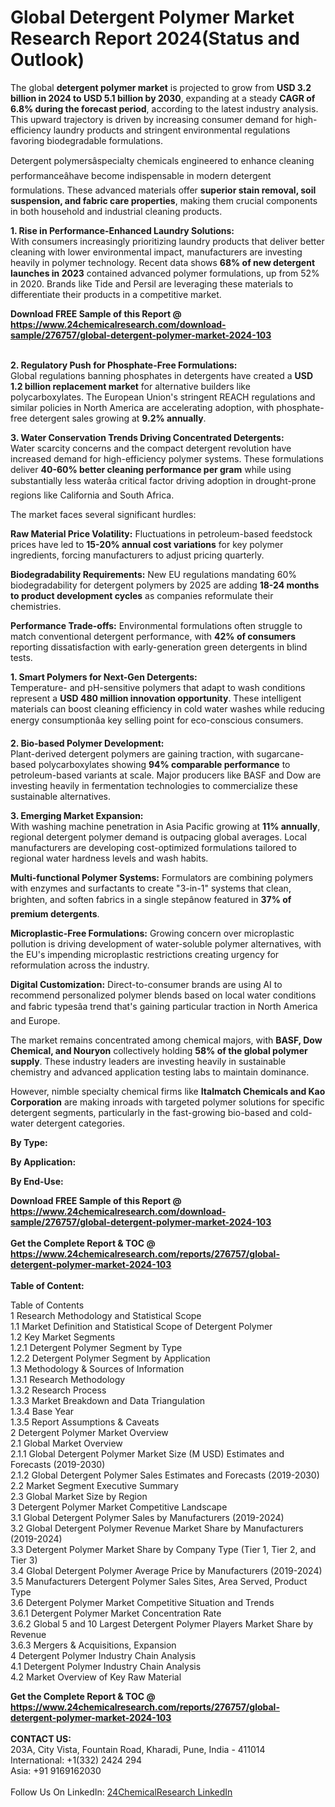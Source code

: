<h1>Global Detergent Polymer Market Research Report 2024(Status and Outlook)</h1><p>The global <strong>detergent polymer market</strong> is projected to grow from <strong>USD 3.2 billion in 2024 to USD 5.1 billion by 2030</strong>, expanding at a steady <strong>CAGR of 6.8% during the forecast period</strong>, according to the latest industry analysis. This upward trajectory is driven by increasing consumer demand for high-efficiency laundry products and stringent environmental regulations favoring biodegradable formulations.</p><p>Detergent polymersâspecialty chemicals engineered to enhance cleaning performanceâhave become indispensable in modern detergent formulations. These advanced materials offer <strong>superior stain removal, soil suspension, and fabric care properties</strong>, making them crucial components in both household and industrial cleaning products.</p><p><strong>1. Rise in Performance-Enhanced Laundry Solutions:</strong><br>
With consumers increasingly prioritizing laundry products that deliver better cleaning with lower environmental impact, manufacturers are investing heavily in polymer technology. Recent data shows <strong>68% of new detergent launches in 2023</strong> contained advanced polymer formulations, up from 52% in 2020. Brands like Tide and Persil are leveraging these materials to differentiate their products in a competitive market.</p><div><b>Download FREE Sample of this Report @ 
            <a href="https://www.24chemicalresearch.com/download-sample/276757/global-detergent-polymer-market-2024-103">
            https://www.24chemicalresearch.com/download-sample/276757/global-detergent-polymer-market-2024-103</a></b></div><br><p><strong>2. Regulatory Push for Phosphate-Free Formulations:</strong><br>
Global regulations banning phosphates in detergents have created a <strong>USD 1.2 billion replacement market</strong> for alternative builders like polycarboxylates. The European Union's stringent REACH regulations and similar policies in North America are accelerating adoption, with phosphate-free detergent sales growing at <strong>9.2% annually</strong>.</p><p><strong>3. Water Conservation Trends Driving Concentrated Detergents:</strong><br>
Water scarcity concerns and the compact detergent revolution have increased demand for high-efficiency polymer systems. These formulations deliver <strong>40-60% better cleaning performance per gram</strong> while using substantially less waterâa critical factor driving adoption in drought-prone regions like California and South Africa.</p><p>The market faces several significant hurdles:</p><p><strong>Raw Material Price Volatility:</strong> Fluctuations in petroleum-based feedstock prices have led to <strong>15-20% annual cost variations</strong> for key polymer ingredients, forcing manufacturers to adjust pricing quarterly.</p><p><strong>Biodegradability Requirements:</strong> New EU regulations mandating 60% biodegradability for detergent polymers by 2025 are adding <strong>18-24 months to product development cycles</strong> as companies reformulate their chemistries.</p><p><strong>Performance Trade-offs:</strong> Environmental formulations often struggle to match conventional detergent performance, with <strong>42% of consumers</strong> reporting dissatisfaction with early-generation green detergents in blind tests.</p><p><strong>1. Smart Polymers for Next-Gen Detergents:</strong><br>
Temperature- and pH-sensitive polymers that adapt to wash conditions represent a <strong>USD 480 million innovation opportunity</strong>. These intelligent materials can boost cleaning efficiency in cold water washes while reducing energy consumptionâa key selling point for eco-conscious consumers.</p><p><strong>2. Bio-based Polymer Development:</strong><br>
Plant-derived detergent polymers are gaining traction, with sugarcane-based polycarboxylates showing <strong>94% comparable performance</strong> to petroleum-based variants at scale. Major producers like BASF and Dow are investing heavily in fermentation technologies to commercialize these sustainable alternatives.</p><p><strong>3. Emerging Market Expansion:</strong><br>
With washing machine penetration in Asia Pacific growing at <strong>11% annually</strong>, regional detergent polymer demand is outpacing global averages. Local manufacturers are developing cost-optimized formulations tailored to regional water hardness levels and wash habits.</p><p><strong>Multi-functional Polymer Systems:</strong> Formulators are combining polymers with enzymes and surfactants to create "3-in-1" systems that clean, brighten, and soften fabrics in a single stepânow featured in <strong>37% of premium detergents</strong>.</p><p><strong>Microplastic-Free Formulations:</strong> Growing concern over microplastic pollution is driving development of water-soluble polymer alternatives, with the EU's impending microplastic restrictions creating urgency for reformulation across the industry.</p><p><strong>Digital Customization:</strong> Direct-to-consumer brands are using AI to recommend personalized polymer blends based on local water conditions and fabric typesâa trend that's gaining particular traction in North America and Europe.</p><p>The market remains concentrated among chemical majors, with <strong>BASF, Dow Chemical, and Nouryon</strong> collectively holding <strong>58% of the global polymer supply</strong>. These industry leaders are investing heavily in sustainable chemistry and advanced application testing labs to maintain dominance.</p><p>However, nimble specialty chemical firms like <strong>Italmatch Chemicals and Kao Corporation</strong> are making inroads with targeted polymer solutions for specific detergent segments, particularly in the fast-growing bio-based and cold-water detergent categories.</p><p><strong>By Type:</strong></p><p><strong>By Application:</strong></p><p><strong>By End-Use:</strong></p><div><b>Download FREE Sample of this Report @ 
            <a href="https://www.24chemicalresearch.com/download-sample/276757/global-detergent-polymer-market-2024-103">
            https://www.24chemicalresearch.com/download-sample/276757/global-detergent-polymer-market-2024-103</a></b></div><br><div><b>Get the Complete Report & TOC @ 
            <a href="https://www.24chemicalresearch.com/reports/276757/global-detergent-polymer-market-2024-103">
            https://www.24chemicalresearch.com/reports/276757/global-detergent-polymer-market-2024-103</a></b></div><br>
            <b>Table of Content:</b><p>Table of Contents<br />
1 Research Methodology and Statistical Scope<br />
1.1 Market Definition and Statistical Scope of Detergent Polymer<br />
1.2 Key Market Segments<br />
1.2.1 Detergent Polymer Segment by Type<br />
1.2.2 Detergent Polymer Segment by Application<br />
1.3 Methodology & Sources of Information<br />
1.3.1 Research Methodology<br />
1.3.2 Research Process<br />
1.3.3 Market Breakdown and Data Triangulation<br />
1.3.4 Base Year<br />
1.3.5 Report Assumptions & Caveats<br />
2 Detergent Polymer Market Overview<br />
2.1 Global Market Overview<br />
2.1.1 Global Detergent Polymer Market Size (M USD) Estimates and Forecasts (2019-2030)<br />
2.1.2 Global Detergent Polymer Sales Estimates and Forecasts (2019-2030)<br />
2.2 Market Segment Executive Summary<br />
2.3 Global Market Size by Region<br />
3 Detergent Polymer Market Competitive Landscape<br />
3.1 Global Detergent Polymer Sales by Manufacturers (2019-2024)<br />
3.2 Global Detergent Polymer Revenue Market Share by Manufacturers (2019-2024)<br />
3.3 Detergent Polymer Market Share by Company Type (Tier 1, Tier 2, and Tier 3)<br />
3.4 Global Detergent Polymer Average Price by Manufacturers (2019-2024)<br />
3.5 Manufacturers Detergent Polymer Sales Sites, Area Served, Product Type<br />
3.6 Detergent Polymer Market Competitive Situation and Trends<br />
3.6.1 Detergent Polymer Market Concentration Rate<br />
3.6.2 Global 5 and 10 Largest Detergent Polymer Players Market Share by Revenue<br />
3.6.3 Mergers & Acquisitions, Expansion<br />
4 Detergent Polymer Industry Chain Analysis<br />
4.1 Detergent Polymer Industry Chain Analysis<br />
4.2 Market Overview of Key Raw Material</p><div><b>Get the Complete Report & TOC @ 
            <a href="https://www.24chemicalresearch.com/reports/276757/global-detergent-polymer-market-2024-103">
            https://www.24chemicalresearch.com/reports/276757/global-detergent-polymer-market-2024-103</a></b></div><br><b>CONTACT US:</b><br>
            203A, City Vista, Fountain Road, Kharadi, Pune, India - 411014<br>
            International: +1(332) 2424 294<br>
            Asia: +91 9169162030 <br><br>
            Follow Us On LinkedIn: <a href="https://www.linkedin.com/company/24chemicalresearch/">24ChemicalResearch LinkedIn</a>
